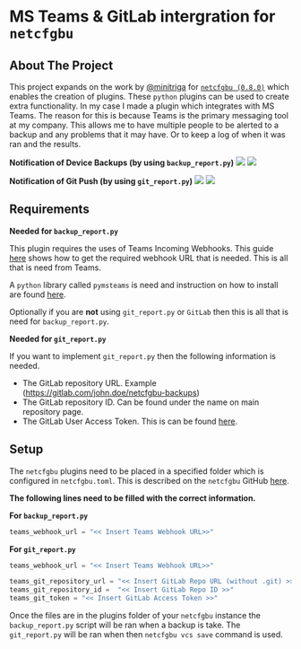 # MS Teams & GitLab intergration for `netcfgbu`


## About The Project

This project expands on the work by [@minitriga](https://github.com/minitriga) for [`netcfgbu (0.8.0)`](https://github.com/jeremyschulman/netcfgbu) which enables the creation of plugins. These `python` plugins can be used to create extra functionality. In my case I made a plugin which integrates with MS Teams. The reason for this is because Teams is the primary messaging tool at my company. This allows me to have multiple people to be alerted to a backup and any problems that it may have. Or to keep a log of when it was ran and the results.

**Notification of Device Backups (by using `backup_report.py`)**
![](https://james.masters.bio/files/github/images/image1.PNG)
![](https://james.masters.bio/files/github/images/image3.PNG)

**Notification of Git Push (by using `git_report.py`)**
![](https://james.masters.bio/files/github/images/image2.PNG)
![](https://james.masters.bio/files/github/images/image4.PNG)

## Requirements

 **Needed for `backup_report.py`**

This plugin requires the uses of Teams Incoming Webhooks. This guide [here](https://docs.microsoft.com/en-us/microsoftteams/platform/webhooks-and-connectors/how-to/add-incoming-webhook) shows how to get the required webhook URL that is needed. This is all that is need from Teams.

A `python` library called `pymsteams` is need and instruction on how to install are found [here](https://pypi.org/project/pymsteams/).

Optionally if you are **not** using `git_report.py` or `GitLab` then this is all that is need for `backup_report.py`. 

 **Needed for `git_report.py`**

If you want to implement `git_report.py` then the following information is needed.

- The GitLab repository URL. Example (https://gitlab.com/john.doe/netcfgbu-backups)
- The GitLab repository ID. Can be found under the name on main repository page.
- The GitLab User Access Token. This is can be found [here](https://gitlab.com/-/profile/personal_access_tokens).


## Setup

The `netcfgbu` plugins need to be placed in a specified folder which is configured in `netcfgbu.toml`. This is described on the `netcfgbu` GitHub [here](https://github.com/jeremyschulman/netcfgbu).

 **The following lines need to be filled with the correct information.**
 
 **For `backup_report.py`**
```python
teams_webhook_url = "<< Insert Teams Webhook URL>>"
```

**For `git_report.py`**
```python
teams_webhook_url = "<< Insert Teams Webhook URL>>"

teams_git_repository_url = "<< Insert GitLab Repo URL (without .git) >>"
teams_git_repository_id =  "<< Insert GitLab Repo ID >>"
teams_git_token = "<< Insert GitLab Access Token >>"
```
Once the files are in the plugins folder of your `netcfgbu` instance the `backup_report.py` script will be ran when a backup is take. The `git_report.py` will be ran when then `netcfgbu vcs save` command is used.
